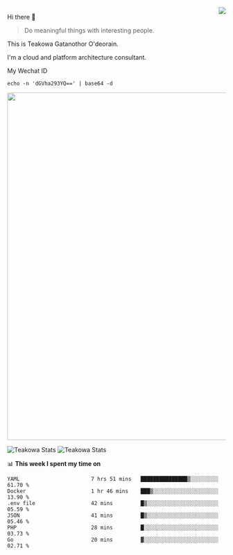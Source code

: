 <img align="right" src="https://github-readme-stats.vercel.app/api?username=Teakowa&show_icons=true&icon_color=2f80ed&text_color=718096&bg_color=ffffff&hide_title=true" />

Hi there 👋

> Do meaningful things with interesting people.

This is Teakowa Gatanothor O'deorain.

I'm a cloud and platform architecture consultant.

My Wechat ID

```
echo -n 'dGVha293YQ==' | base64 -d
```

<a href="https://github.com/ryo-ma/github-profile-trophy">
  <img width=800 src="https://github-profile-trophy.vercel.app/?username=Teakowa&column=8&theme=radical&no-frame=true&no-bg=true"/>
</a>

![Teakowa Stats](https://github-profile-summary-cards.vercel.app/api/cards/repos-per-language?username=Teakowa&theme=nord_bright)
![Teakowa Stats](https://github-profile-summary-cards.vercel.app/api/cards/most-commit-language?username=Teakowa&theme=nord_bright)


📊 **This week I spent my time on**
<!--START_SECTION:waka-->

```text
YAML                       7 hrs 51 mins   ███████████████▒░░░░░░░░░   61.70 %
Docker                     1 hr 46 mins    ███▒░░░░░░░░░░░░░░░░░░░░░   13.90 %
.env file                  42 mins         █▒░░░░░░░░░░░░░░░░░░░░░░░   05.59 %
JSON                       41 mins         █▒░░░░░░░░░░░░░░░░░░░░░░░   05.46 %
PHP                        28 mins         █░░░░░░░░░░░░░░░░░░░░░░░░   03.73 %
Go                         20 mins         ▓░░░░░░░░░░░░░░░░░░░░░░░░   02.71 %
```

<!--END_SECTION:waka-->
